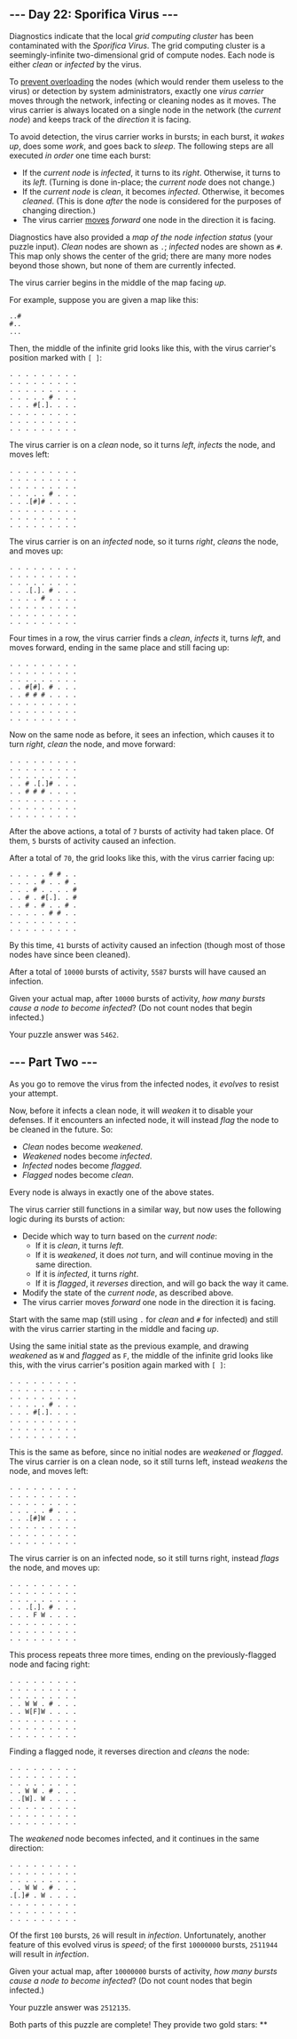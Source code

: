 ## \--- Day 22: Sporifica Virus ---

Diagnostics indicate that the local *grid computing cluster* has been
contaminated with the *Sporifica Virus*. The grid computing cluster is a
seemingly-infinite two-dimensional grid of compute nodes. Each node is
either *clean* or *infected* by the virus.

To [prevent
overloading](https://en.wikipedia.org/wiki/Morris_worm#The_mistake) the
nodes (which would render them useless to the virus) or detection by
system administrators, exactly one *virus carrier* moves through the
network, infecting or cleaning nodes as it moves. The virus carrier is
always located on a single node in the network (the *current node*) and
keeps track of the *direction* it is facing.

To avoid detection, the virus carrier works in bursts; in each burst, it
*wakes up*, does some *work*, and goes back to *sleep*. The following
steps are all executed *in order* one time each burst:

  - If the *current node* is *infected*, it turns to its *right*.
    Otherwise, it turns to its *left*. (Turning is done in-place; the
    *current node* does not change.)
  - If the *current node* is *clean*, it becomes *infected*. Otherwise,
    it becomes *cleaned*. (This is done *after* the node is considered
    for the purposes of changing direction.)
  - The virus carrier
    [moves](https://www.youtube.com/watch?v=2vj37yeQQHg) *forward* one
    node in the direction it is facing.

Diagnostics have also provided a *map of the node infection status*
(your puzzle input). *Clean* nodes are shown as `.`; *infected* nodes
are shown as `#`. This map only shows the center of the grid; there are
many more nodes beyond those shown, but none of them are currently
infected.

The virus carrier begins in the middle of the map facing *up*.

For example, suppose you are given a map like this:

    ..#
    #..
    ...

Then, the middle of the infinite grid looks like this, with the virus
carrier's position marked with `[ ]`:

    . . . . . . . . .
    . . . . . . . . .
    . . . . . . . . .
    . . . . . # . . .
    . . . #[.]. . . .
    . . . . . . . . .
    . . . . . . . . .
    . . . . . . . . .

The virus carrier is on a *clean* node, so it turns *left*, *infects*
the node, and moves left:

    . . . . . . . . .
    . . . . . . . . .
    . . . . . . . . .
    . . . . . # . . .
    . . .[#]# . . . .
    . . . . . . . . .
    . . . . . . . . .
    . . . . . . . . .

The virus carrier is on an *infected* node, so it turns *right*,
*cleans* the node, and moves up:

    . . . . . . . . .
    . . . . . . . . .
    . . . . . . . . .
    . . .[.]. # . . .
    . . . . # . . . .
    . . . . . . . . .
    . . . . . . . . .
    . . . . . . . . .

Four times in a row, the virus carrier finds a *clean*, *infects* it,
turns *left*, and moves forward, ending in the same place and still
facing up:

    . . . . . . . . .
    . . . . . . . . .
    . . . . . . . . .
    . . #[#]. # . . .
    . . # # # . . . .
    . . . . . . . . .
    . . . . . . . . .
    . . . . . . . . .

Now on the same node as before, it sees an infection, which causes it to
turn *right*, *clean* the node, and move forward:

    . . . . . . . . .
    . . . . . . . . .
    . . . . . . . . .
    . . # .[.]# . . .
    . . # # # . . . .
    . . . . . . . . .
    . . . . . . . . .
    . . . . . . . . .

After the above actions, a total of `7` bursts of activity had taken
place. Of them, `5` bursts of activity caused an infection.

After a total of `70`, the grid looks like this, with the virus carrier
facing up:

    . . . . . # # . .
    . . . . # . . # .
    . . . # . . . . #
    . . # . #[.]. . #
    . . # . # . . # .
    . . . . . # # . .
    . . . . . . . . .
    . . . . . . . . .

By this time, `41` bursts of activity caused an infection (though most
of those nodes have since been cleaned).

After a total of `10000` bursts of activity, `5587` bursts will have
caused an infection.

Given your actual map, after `10000` bursts of activity, *how many
bursts cause a node to become infected*? (Do not count nodes that begin
infected.)

Your puzzle answer was `5462`.

## \--- Part Two ---

As you go to remove the virus from the infected nodes, it *evolves* to
resist your attempt.

Now, before it infects a clean node, it will *weaken* it to disable your
defenses. If it encounters an infected node, it will instead *flag* the
node to be cleaned in the future. So:

  - *Clean* nodes become *weakened*.
  - *Weakened* nodes become *infected*.
  - *Infected* nodes become *flagged*.
  - *Flagged* nodes become *clean*.

Every node is always in exactly one of the above states.

The virus carrier still functions in a similar way, but now uses the
following logic during its bursts of action:

  - Decide which way to turn based on the *current node*:
      - If it is *clean*, it turns *left*.
      - If it is *weakened*, it does *not* turn, and will continue
        moving in the same direction.
      - If it is *infected*, it turns *right*.
      - If it is *flagged*, it *reverses* direction, and will go back
        the way it came.
  - Modify the state of the *current node*, as described above.
  - The virus carrier moves *forward* one node in the direction it is
    facing.

Start with the same map (still using `.` for *clean* and `#` for
infected) and still with the virus carrier starting in the middle and
facing *up*.

Using the same initial state as the previous example, and drawing
*weakened* as `W` and *flagged* as `F`, the middle of the infinite grid
looks like this, with the virus carrier's position again marked with `[
]`:

    . . . . . . . . .
    . . . . . . . . .
    . . . . . . . . .
    . . . . . # . . .
    . . . #[.]. . . .
    . . . . . . . . .
    . . . . . . . . .
    . . . . . . . . .

This is the same as before, since no initial nodes are *weakened* or
*flagged*. The virus carrier is on a clean node, so it still turns left,
instead *weakens* the node, and moves left:

    . . . . . . . . .
    . . . . . . . . .
    . . . . . . . . .
    . . . . . # . . .
    . . .[#]W . . . .
    . . . . . . . . .
    . . . . . . . . .
    . . . . . . . . .

The virus carrier is on an infected node, so it still turns right,
instead *flags* the node, and moves up:

    . . . . . . . . .
    . . . . . . . . .
    . . . . . . . . .
    . . .[.]. # . . .
    . . . F W . . . .
    . . . . . . . . .
    . . . . . . . . .
    . . . . . . . . .

This process repeats three more times, ending on the previously-flagged
node and facing right:

    . . . . . . . . .
    . . . . . . . . .
    . . . . . . . . .
    . . W W . # . . .
    . . W[F]W . . . .
    . . . . . . . . .
    . . . . . . . . .
    . . . . . . . . .

Finding a flagged node, it reverses direction and *cleans* the node:

    . . . . . . . . .
    . . . . . . . . .
    . . . . . . . . .
    . . W W . # . . .
    . .[W]. W . . . .
    . . . . . . . . .
    . . . . . . . . .
    . . . . . . . . .

The *weakened* node becomes infected, and it continues in the same
direction:

    . . . . . . . . .
    . . . . . . . . .
    . . . . . . . . .
    . . W W . # . . .
    .[.]# . W . . . .
    . . . . . . . . .
    . . . . . . . . .
    . . . . . . . . .

Of the first `100` bursts, `26` will result in *infection*.
Unfortunately, another feature of this evolved virus is *speed*; of the
first `10000000` bursts, `2511944` will result in *infection*.

Given your actual map, after `10000000` bursts of activity, *how many
bursts cause a node to become infected*? (Do not count nodes that begin
infected.)

Your puzzle answer was `2512135`.

Both parts of this puzzle are complete\! They provide two gold stars:
\*\*
